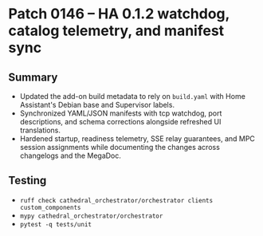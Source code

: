 # Patch 0146 – HA 0.1.2 watchdog, catalog telemetry, and manifest sync

## Summary
- Updated the add-on build metadata to rely on `build.yaml` with Home Assistant's Debian base and Supervisor labels.
- Synchronized YAML/JSON manifests with tcp watchdog, port descriptions, and schema corrections alongside refreshed UI translations.
- Hardened startup, readiness telemetry, SSE relay guarantees, and MPC session assignments while documenting the changes across changelogs and the MegaDoc.

## Testing
- `ruff check cathedral_orchestrator/orchestrator clients custom_components`
- `mypy cathedral_orchestrator/orchestrator`
- `pytest -q tests/unit`
